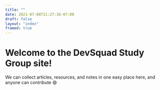 ```yaml
---
title: ""
date: 2021-07-08T21:27:38-07:00
draft: false
layout: "index"
framed: true
---
```

# Welcome to the DevSquad Study Group site!
We can collect articles, resources, and notes in one easy place here, and anyone can contribute :smile:

